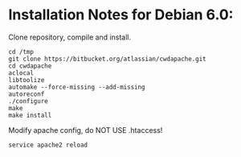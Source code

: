 # Installation Notes for Debian 6.0:

Clone repository, compile and install.

    cd /tmp
    git clone https://bitbucket.org/atlassian/cwdapache.git
    cd cwdapache
    aclocal
    libtoolize
    automake --force-missing --add-missing
    autoreconf
    ./configure
    make 
    make install

Modify apache config, do NOT USE .htaccess!

    service apache2 reload

